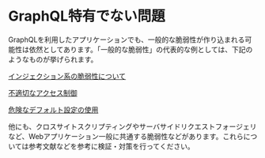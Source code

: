 # GraphQL特有でない問題

GraphQLを利用したアプリケーションでも、一般的な脆弱性が作り込まれる可能性は依然としてあります。「一般的な脆弱性」の代表的な例としては、下記のようなものが挙げられます。

[インジェクション系の脆弱性について](GraphQL%E7%89%B9%E6%9C%89%E3%81%A6%E3%82%99%E3%81%AA%E3%81%84%E5%95%8F%E9%A1%8C%201cbc0fa47d4e41558e275422a18fd7c6/%E3%82%A4%E3%83%B3%E3%82%B7%E3%82%99%E3%82%A7%E3%82%AF%E3%82%B7%E3%83%A7%E3%83%B3%E7%B3%BB%E3%81%AE%E8%84%86%E5%BC%B1%E6%80%A7%E3%81%AB%E3%81%A4%E3%81%84%E3%81%A6%201634fea870eb4a2eb6cb5412827ca5ed.md)

[不適切なアクセス制御 ](GraphQL%E7%89%B9%E6%9C%89%E3%81%A6%E3%82%99%E3%81%AA%E3%81%84%E5%95%8F%E9%A1%8C%201cbc0fa47d4e41558e275422a18fd7c6/%E4%B8%8D%E9%81%A9%E5%88%87%E3%81%AA%E3%82%A2%E3%82%AF%E3%82%BB%E3%82%B9%E5%88%B6%E5%BE%A1%203f9b39ec6325414480935111a9f9dd12.md)

[危険なデフォルト設定の使用](GraphQL%E7%89%B9%E6%9C%89%E3%81%A6%E3%82%99%E3%81%AA%E3%81%84%E5%95%8F%E9%A1%8C%201cbc0fa47d4e41558e275422a18fd7c6/%E5%8D%B1%E9%99%BA%E3%81%AA%E3%83%86%E3%82%99%E3%83%95%E3%82%A9%E3%83%AB%E3%83%88%E8%A8%AD%E5%AE%9A%E3%81%AE%E4%BD%BF%E7%94%A8%20cd12992aec50453b8187ae589d899371.md)

他にも、クロスサイトスクリプティングやサーバサイドリクエストフォージェリなど、Webアプリケーション一般に共通する脆弱性などがあります。これらについては参考文献などを参考に検証・対策を行ってください。